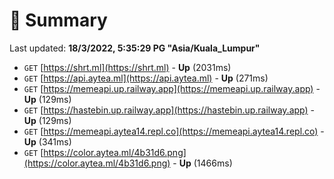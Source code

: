 # 📖 Summary
Last updated: **18/3/2022, 5:35:29 PG "Asia/Kuala_Lumpur"**

- `GET` [https://shrt.ml](https://shrt.ml) - **Up** (2031ms)
- `GET` [https://api.aytea.ml](https://api.aytea.ml) - **Up** (271ms)
- `GET` [https://memeapi.up.railway.app](https://memeapi.up.railway.app) - **Up** (129ms)
- `GET` [https://hastebin.up.railway.app](https://hastebin.up.railway.app) - **Up** (129ms)
- `GET` [https://memeapi.aytea14.repl.co](https://memeapi.aytea14.repl.co) - **Up** (341ms)
- `GET` [https://color.aytea.ml/4b31d6.png](https://color.aytea.ml/4b31d6.png) - **Up** (1466ms)

